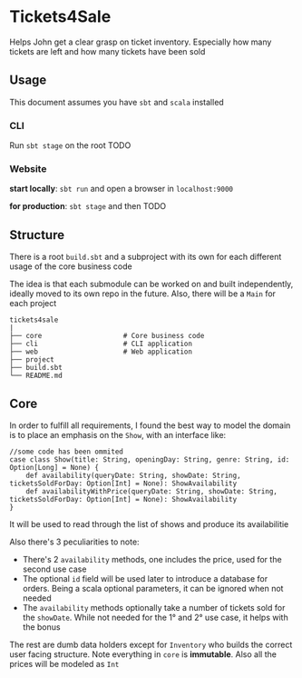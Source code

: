 # Tickets4Sale

Helps John get a clear grasp on ticket inventory. Especially how many tickets are left and how many tickets have been sold

## Usage

This document assumes you have `sbt` and `scala` installed

### CLI

Run `sbt stage` on the root TODO

### Website

**start locally**: `sbt run` and open a browser in `localhost:9000`

**for production**: `sbt stage` and then TODO


## Structure

There is a root `build.sbt` and a subproject with its own for each different usage of the core business code

The idea is that each submodule can be worked on and built independently, ideally moved to its own repo in the future. Also, there will be a `Main` for each project

    tickets4sale
    |
    ├── core                    # Core business code
    ├── cli                     # CLI application
    ├── web                     # Web application
    ├── project
    ├── build.sbt
    └── README.md

## Core

In order to fulfill all requirements, I found the best way to model the domain is to place an emphasis on the `Show`, with an interface like:

````
//some code has been ommited
case class Show(title: String, openingDay: String, genre: String, id: Option[Long] = None) {
    def availability(queryDate: String, showDate: String, ticketsSoldForDay: Option[Int] = None): ShowAvailability
    def availabilityWithPrice(queryDate: String, showDate: String, ticketsSoldForDay: Option[Int] = None): ShowAvailability
}
````

It will be used to read through the list of shows and produce its availabilitie

Also there's 3 peculiarities to note:
 * There's 2 `availability` methods, one includes the price, used for the second use case
 * The optional `id` field will be used later to introduce a database for orders. Being a scala optional parameters, it can be ignored when not needed
 * The `availability` methods optionally take a number of tickets sold for the `showDate`. While not needed for the 1° and 2° use case, it helps with the bonus

The rest are dumb data holders except for `Inventory` who builds the correct user facing structure. Note everything in `core` is **immutable**. Also all the prices will be modeled as `Int` 


